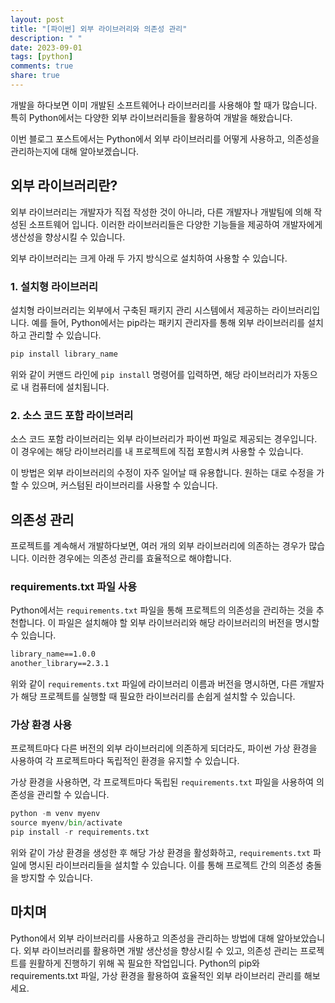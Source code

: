 ```yaml
---
layout: post
title: "[파이썬] 외부 라이브러리와 의존성 관리"
description: " "
date: 2023-09-01
tags: [python]
comments: true
share: true
---
```


개발을 하다보면 이미 개발된 소프트웨어나 라이브러리를 사용해야 할 때가 많습니다. 특히 Python에서는 다양한 외부 라이브러리들을 활용하여 개발을 해왔습니다. 

이번 블로그 포스트에서는 Python에서 외부 라이브러리를 어떻게 사용하고, 의존성을 관리하는지에 대해 알아보겠습니다.

## 외부 라이브러리란?

외부 라이브러리는 개발자가 직접 작성한 것이 아니라, 다른 개발자나 개발팀에 의해 작성된 소프트웨어 입니다. 이러한 라이브러리들은 다양한 기능들을 제공하여 개발자에게 생산성을 향상시킬 수 있습니다.

외부 라이브러리는 크게 아래 두 가지 방식으로 설치하여 사용할 수 있습니다.

### 1. 설치형 라이브러리

설치형 라이브러리는 외부에서 구축된 패키지 관리 시스템에서 제공하는 라이브러리입니다. 예를 들어, Python에서는 pip라는 패키지 관리자를 통해 외부 라이브러리를 설치하고 관리할 수 있습니다.

```python
pip install library_name
```

위와 같이 커맨드 라인에 `pip install` 명령어를 입력하면, 해당 라이브러리가 자동으로 내 컴퓨터에 설치됩니다.

### 2. 소스 코드 포함 라이브러리

소스 코드 포함 라이브러리는 외부 라이브러리가 파이썬 파일로 제공되는 경우입니다. 이 경우에는 해당 라이브러리를 내 프로젝트에 직접 포함시켜 사용할 수 있습니다.

이 방법은 외부 라이브러리의 수정이 자주 일어날 때 유용합니다. 원하는 대로 수정을 가할 수 있으며, 커스텀된 라이브러리를 사용할 수 있습니다.

## 의존성 관리

프로젝트를 계속해서 개발하다보면, 여러 개의 외부 라이브러리에 의존하는 경우가 많습니다. 이러한 경우에는 의존성 관리를 효율적으로 해야합니다.

### requirements.txt 파일 사용

Python에서는 `requirements.txt` 파일을 통해 프로젝트의 의존성을 관리하는 것을 추천합니다. 이 파일은 설치해야 할 외부 라이브러리와 해당 라이브러리의 버전을 명시할 수 있습니다.

```txt
library_name==1.0.0
another_library==2.3.1
```

위와 같이 `requirements.txt` 파일에 라이브러리 이름과 버전을 명시하면, 다른 개발자가 해당 프로젝트를 실행할 때 필요한 라이브러리를 손쉽게 설치할 수 있습니다.

### 가상 환경 사용

프로젝트마다 다른 버전의 외부 라이브러리에 의존하게 되더라도, 파이썬 가상 환경을 사용하여 각 프로젝트마다 독립적인 환경을 유지할 수 있습니다.

가상 환경을 사용하면, 각 프로젝트마다 독립된 `requirements.txt` 파일을 사용하여 의존성을 관리할 수 있습니다.

```python
python -m venv myenv
source myenv/bin/activate
pip install -r requirements.txt
```

위와 같이 가상 환경을 생성한 후 해당 가상 환경을 활성화하고, `requirements.txt` 파일에 명시된 라이브러리들을 설치할 수 있습니다. 이를 통해 프로젝트 간의 의존성 충돌을 방지할 수 있습니다.

## 마치며

Python에서 외부 라이브러리를 사용하고 의존성을 관리하는 방법에 대해 알아보았습니다. 외부 라이브러리를 활용하면 개발 생산성을 향상시킬 수 있고, 의존성 관리는 프로젝트를 원활하게 진행하기 위해 꼭 필요한 작업입니다. Python의 pip와 requirements.txt 파일, 가상 환경을 활용하여 효율적인 외부 라이브러리 관리를 해보세요.